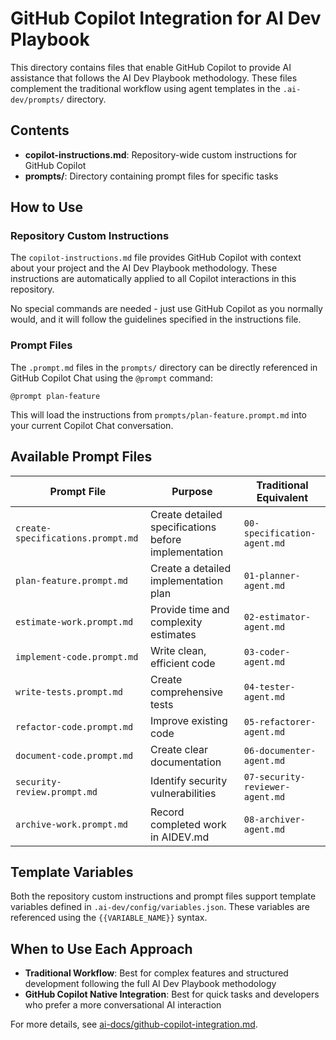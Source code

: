 # GitHub Copilot Integration for AI Dev Playbook

This directory contains files that enable GitHub Copilot to provide AI assistance that follows the AI Dev Playbook methodology. These files complement the traditional workflow using agent templates in the `.ai-dev/prompts/` directory.

## Contents

- **copilot-instructions.md**: Repository-wide custom instructions for GitHub Copilot
- **prompts/**: Directory containing prompt files for specific tasks

## How to Use

### Repository Custom Instructions

The `copilot-instructions.md` file provides GitHub Copilot with context about your project and the AI Dev Playbook methodology. These instructions are automatically applied to all Copilot interactions in this repository.

No special commands are needed - just use GitHub Copilot as you normally would, and it will follow the guidelines specified in the instructions file.

### Prompt Files

The `.prompt.md` files in the `prompts/` directory can be directly referenced in GitHub Copilot Chat using the `@prompt` command:

```
@prompt plan-feature
```

This will load the instructions from `prompts/plan-feature.prompt.md` into your current Copilot Chat conversation.

## Available Prompt Files

| Prompt File | Purpose | Traditional Equivalent |
|-------------|---------|------------------------|
| `create-specifications.prompt.md` | Create detailed specifications before implementation | `00-specification-agent.md` |
| `plan-feature.prompt.md` | Create a detailed implementation plan | `01-planner-agent.md` |
| `estimate-work.prompt.md` | Provide time and complexity estimates | `02-estimator-agent.md` |
| `implement-code.prompt.md` | Write clean, efficient code | `03-coder-agent.md` |
| `write-tests.prompt.md` | Create comprehensive tests | `04-tester-agent.md` |
| `refactor-code.prompt.md` | Improve existing code | `05-refactorer-agent.md` |
| `document-code.prompt.md` | Create clear documentation | `06-documenter-agent.md` |
| `security-review.prompt.md` | Identify security vulnerabilities | `07-security-reviewer-agent.md` |
| `archive-work.prompt.md` | Record completed work in AIDEV.md | `08-archiver-agent.md` |

## Template Variables

Both the repository custom instructions and prompt files support template variables defined in `.ai-dev/config/variables.json`. These variables are referenced using the `{{VARIABLE_NAME}}` syntax.

## When to Use Each Approach

- **Traditional Workflow**: Best for complex features and structured development following the full AI Dev Playbook methodology
- **GitHub Copilot Native Integration**: Best for quick tasks and developers who prefer a more conversational AI interaction

For more details, see [ai-docs/github-copilot-integration.md](../ai-docs/github-copilot-integration.md).
